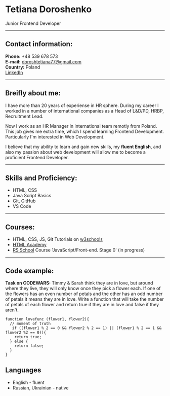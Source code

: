 # Tetiana Doroshenko

Junior Frontend Developer

---

## Contact information:

**Phone:** +48 539 678 573  
**E-mail:** doroshtetiana77@gmail.com  
**Country:** Poland  
[LinkedIn](https://www.linkedin.com/in/tetiana-doroshenko-phd-500a5b42/ "LinkedIn Profile")

---

## Breifly about me:

I have more than 20 years of experiense in HR sphere. During my career I worked in a number of international companies as a Head of L&D/PD, HRBP, Recruitment Lead.

Now I work as an HR Manager in international team remotly from Poland. This job gives me extra time, which I spend learning Frontend Development. Particularly I'm interested in Web Development.

I believe that my ability to learn and gain new skills, my **fluent English**, and also my passion about web development will allow me to become a proficient Frontend Developer.

---

## Skills and Proficiency:

- HTML, CSS
- Java Script Basics
- Git, GitHub
- VS Code

---

## Courses:

- HTML, CSS, JS, Git Tutorials on [w3schools](https://www.w3schools.com/ "w3schools")
- [HTML Academy](https://htmlacademy.ru/?utm_source=google&utm_medium=cpc&utm_campaign=all_brand&keyword=html%20academy&gclid=Cj0KCQiAnNacBhDvARIsABnDa6_9SyIKfxcBRkNS1qzDf2KfHYBF4tCLyDTbvchX9yzSdhkhw3yK1iMaAgBFEALw_wcB "HTML Academy")
- [RS School](https://rs.school/ "RS School") Course 'JavaScript/Front-end. Stage 0' (in progress)

---

## Code example:

**Task on CODEWARS:** Timmy & Sarah think they are in love, but around where they live, they will only know once they pick a flower each. If one of the flowers has an even number of petals and the other has an odd number of petals it means they are in love.
Write a function that will take the number of petals of each flower and return true if they are in love and false if they aren't.

```JS
function lovefunc (flower1, flower2){
  // moment of truth
   if ((flower1 % 2 == 0 && flower2 % 2 == 1) || (flower1 % 2 == 1 && flower2 %2 == 0)){
    return true;
  } else {
    return false;
  }
}
```

## Languages

- English - fluent
- Russian, Ukrainian - native
